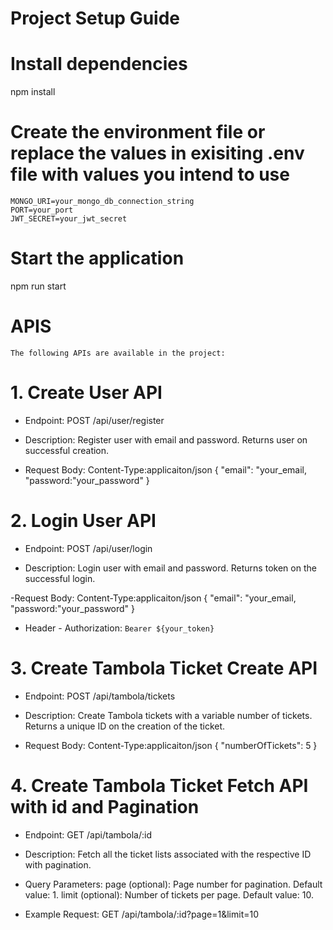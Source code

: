 # Project Setup Guide

# Install dependencies

npm install

# Create the environment file or replace the values in exisiting .env file with values you intend to use
    MONGO_URI=your_mongo_db_connection_string
    PORT=your_port
    JWT_SECRET=your_jwt_secret

# Start the application

npm run start

# APIS

    The following APIs are available in the project:

# 1. Create User API

- Endpoint: POST /api/user/register

- Description: Register user with email and password. Returns user on successful creation.
- Request Body:
    Content-Type:applicaiton/json
    {
    "email": "your_email,
    "password:"your_password"
    }

# 2. Login User API

- Endpoint: POST /api/user/login

- Description: Login user with email and password. Returns token on the successful login.

-Request Body:
    Content-Type:applicaiton/json
    {
    "email": "your_email,
    "password:"your_password"
    }
- Header - Authorization: `Bearer ${your_token}`

# 3. Create Tambola Ticket Create API

- Endpoint: POST /api/tambola/tickets

- Description: Create Tambola tickets with a variable number of tickets. Returns a unique ID on the creation of the ticket.

- Request Body:
    Content-Type:applicaiton/json
    {
    "numberOfTickets": 5
    }

# 4. Create Tambola Ticket Fetch API with id and Pagination

- Endpoint: GET /api/tambola/:id

- Description: Fetch all the ticket lists associated with the respective ID with pagination.

- Query Parameters:
    page (optional): Page number for pagination. Default value: 1.
    limit (optional): Number of tickets per page. Default value: 10.

- Example Request:
    GET /api/tambola/:id?page=1&limit=10
